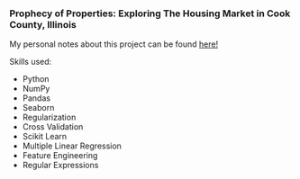 ### Prophecy of Properties: Exploring The Housing Market in Cook County, Illinois

My personal notes about this project can be found [here!](https://docs.google.com/document/d/1ZYkYPY8aP_EnKS_nF7BXJ_auqGUu0AoAtYmu69Q_ccU/edit#heading=h.9d5oagvfhxla)

Skills used: 
- Python
- NumPy
- Pandas
- Seaborn
- Regularization
- Cross Validation
- Scikit Learn
- Multiple Linear Regression
- Feature Engineering
- Regular Expressions
